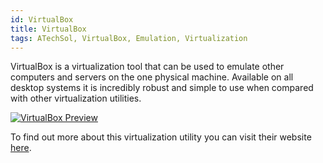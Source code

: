 ```yaml
---
id: VirtualBox
title: VirtualBox
tags: ATechSol, VirtualBox, Emulation, Virtualization
---
```


VirtualBox is a virtualization tool that can be used to emulate other computers and servers on the one physical machine. Available on all desktop systems it is incredibly robust and simple to use when compared with other virtualization utilities.

[<img alt="VirtualBox Preview" src="/img/VirtualBox.png" />](https://www.virtualbox.org/)

To find out more about this virtualization utility you can visit their website [here](https://www.virtualbox.org/).